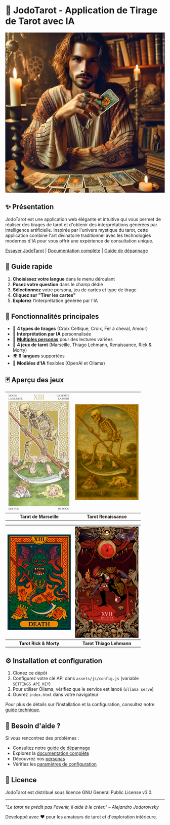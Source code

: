 # 🔮 JodoTarot - Application de Tirage de Tarot avec IA

![Logo JodoTarot](assets/images/personas/tarologue.png)

## ✨ Présentation

JodoTarot est une application web élégante et intuitive qui vous permet de réaliser des tirages de tarot et d'obtenir des interprétations générées par intelligence artificielle. Inspirée par l'univers mystique du tarot, cette application combine l'art divinatoire traditionnel avec les technologies modernes d'IA pour vous offrir une expérience de consultation unique.

[Essayer JodoTarot](https://habib256.github.io/jodotarot/index.html) | [Documentation complète](docs/index.md) | [Guide de dépannage](docs/troubleshooting.md)

## 🚀 Guide rapide

1. **Choisissez votre langue** dans le menu déroulant
2. **Posez votre question** dans le champ dédié
3. **Sélectionnez** votre persona, jeu de cartes et type de tirage
4. **Cliquez sur "Tirer les cartes"**
5. **Explorez** l'interprétation générée par l'IA

## 🌟 Fonctionnalités principales

- 🎴 **4 types de tirages** (Croix Celtique, Croix, Fer à cheval, Amour)
- 🧠 **Interprétation par IA** personnalisée
- 👤 **[Multiples personas](docs/composants/personas.md)** pour des lectures variées
- 🎨 **4 jeux de tarot** (Marseille, Thiago Lehmann, Renaissance, Rick & Morty)
- 🌍 **6 langues** supportées
- 🤖 **Modèles d'IA** flexibles (OpenAI et Ollama)

## 🃏 Aperçu des jeux

| <img src="assets/images/cards/marseille/13_La_mort.png" alt="La Mort" width="200" /> | <img src="assets/images/cards/renaissance/13_La_mort.png" alt="La Mort" width="200" /> |
|:-------------------------:|:-------------------------:|
| **Tarot de Marseille** | **Tarot Renaissance** |

| <img src="assets/images/cards/rick&morty/13_La_mort.png" alt="La Mort" width="200" /> | <img src="assets/images/cards/lehmann/17_Etoile.jpg" alt="L'Étoile" width="200" /> |
|:-------------------------:|:-------------------------:|
| **Tarot Rick & Morty** | **Tarot Thiago Lehmann** |

## ⚙️ Installation et configuration

1. Clonez ce dépôt
2. Configurez votre clé API dans `assets/js/config.js` (variable `SETTINGS.API_KEY`)
3. Pour utiliser Ollama, vérifiez que le service est lancé (`ollama serve`)
4. Ouvrez `index.html` dans votre navigateur

Pour plus de détails sur l'installation et la configuration, consultez notre [guide technique](docs/index.md).

## 🔧 Besoin d'aide ?

Si vous rencontrez des problèmes :
- Consultez notre [guide de dépannage](docs/troubleshooting.md)
- Explorez la [documentation complète](docs/index.md)
- Découvrez nos [personas](docs/composants/personas.md)
- Vérifiez les [paramètres de configuration](docs/troubleshooting.md#vérification-de-la-configuration)

## 📝 Licence

JodoTarot est distribué sous licence GNU General Public License v3.0.

---

*"Le tarot ne prédit pas l'avenir, il aide à le créer." – Alejandro Jodorowsky*

Développé avec ❤️ pour les amateurs de tarot et d'exploration intérieure.
